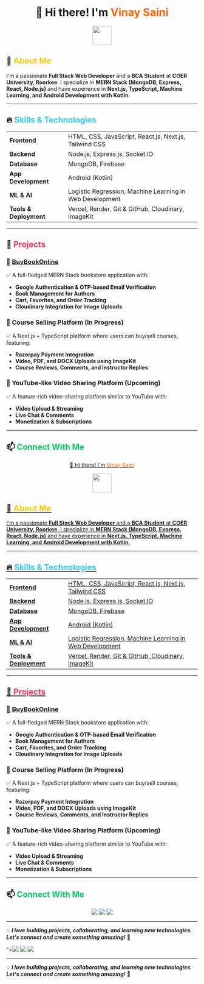 <h1 align="center">👋 Hi there! I'm <span style="color:#ff6600;">Vinay Saini</span></h1>

<p align="center">
  <img src="https://media.giphy.com/media/hvRJCLFzcasrR4ia7z/giphy.gif" width="50px">
</p>

## 🚀 <span style="color:#ffcc00;">About Me</span>
I'm a passionate <strong>Full Stack Web Developer</strong> and a <strong>BCA Student</strong> at <strong>COER University, Roorkee</strong>. I specialize in <strong>MERN Stack (MongoDB, Express, React, Node.js)</strong> and have experience in <strong>Next.js, TypeScript, Machine Learning, and Android Development with Kotlin</strong>.

---

## 🔥 <span style="color:#33ccff;">Skills & Technologies</span>
<table>
<tr>
  <td><strong>Frontend</strong></td>
  <td>HTML, CSS, JavaScript, React.js, Next.js, Tailwind CSS</td>
</tr>
<tr>
  <td><strong>Backend</strong></td>
  <td>Node.js, Express.js, Socket.IO</td>
</tr>
<tr>
  <td><strong>Database</strong></td>
  <td>MongoDB, Firebase</td>
</tr>
<tr>
  <td><strong>App Development</strong></td>
  <td>Android (Kotlin)</td>
</tr>
<tr>
  <td><strong>ML & AI</strong></td>
  <td>Logistic Regression, Machine Learning in Web Development</td>
</tr>
<tr>
  <td><strong>Tools & Deployment</strong></td>
  <td>Vercel, Render, Git & GitHub, Cloudinary, ImageKit</td>
</tr>
</table>

---

## 📌 <span style="color:#ff3366;">Projects</span>

### 🔹 <a href="https://buybookonline.onrender.com/">BuyBookOnline</a>
✅ A full-fledged MERN Stack bookstore application with:
- **Google Authentication & OTP-based Email Verification**
- **Book Management for Authors**
- **Cart, Favorites, and Order Tracking**
- **Cloudinary Integration for Image Uploads**

### 🔹 <strong>Course Selling Platform (In Progress)</strong>
✅ A Next.js + TypeScript platform where users can buy/sell courses, featuring:
- **Razorpay Payment Integration**
- **Video, PDF, and DOCX Uploads using ImageKit**
- **Course Reviews, Comments, and Instructor Replies**

### 🔹 <strong>YouTube-like Video Sharing Platform (Upcoming)</strong>
✅ A feature-rich video-sharing platform similar to YouTube with:
- **Video Upload & Streaming**
- **Live Chat & Comments**
- **Monetization & Subscriptions**

---

## 📫 <span style="color:#00cc66;">Connect With Me</span>
<p align="center">
  <a href="https://github.com/<h1 align="center">👋 Hi there! I'm <span style="color:#ff6600;">Vinay Saini</span></h1>

<p align="center">
  <img src="https://media.giphy.com/media/hvRJCLFzcasrR4ia7z/giphy.gif" width="50px">
</p>

## 🚀 <span style="color:#ffcc00;">About Me</span>
I'm a passionate <strong>Full Stack Web Developer</strong> and a <strong>BCA Student</strong> at <strong>COER University, Roorkee</strong>. I specialize in <strong>MERN Stack (MongoDB, Express, React, Node.js)</strong> and have experience in <strong>Next.js, TypeScript, Machine Learning, and Android Development with Kotlin</strong>.

---

## 🔥 <span style="color:#33ccff;">Skills & Technologies</span>
<table>
<tr>
  <td><strong>Frontend</strong></td>
  <td>HTML, CSS, JavaScript, React.js, Next.js, Tailwind CSS</td>
</tr>
<tr>
  <td><strong>Backend</strong></td>
  <td>Node.js, Express.js, Socket.IO</td>
</tr>
<tr>
  <td><strong>Database</strong></td>
  <td>MongoDB, Firebase</td>
</tr>
<tr>
  <td><strong>App Development</strong></td>
  <td>Android (Kotlin)</td>
</tr>
<tr>
  <td><strong>ML & AI</strong></td>
  <td>Logistic Regression, Machine Learning in Web Development</td>
</tr>
<tr>
  <td><strong>Tools & Deployment</strong></td>
  <td>Vercel, Render, Git & GitHub, Cloudinary, ImageKit</td>
</tr>
</table>

---

## 📌 <span style="color:#ff3366;">Projects</span>

### 🔹 <a href="https://buybookonline.onrender.com/">BuyBookOnline</a>
✅ A full-fledged MERN Stack bookstore application with:
- **Google Authentication & OTP-based Email Verification**
- **Book Management for Authors**
- **Cart, Favorites, and Order Tracking**
- **Cloudinary Integration for Image Uploads**

### 🔹 <strong>Course Selling Platform (In Progress)</strong>
✅ A Next.js + TypeScript platform where users can buy/sell courses, featuring:
- **Razorpay Payment Integration**
- **Video, PDF, and DOCX Uploads using ImageKit**
- **Course Reviews, Comments, and Instructor Replies**

### 🔹 <strong>YouTube-like Video Sharing Platform (Upcoming)</strong>
✅ A feature-rich video-sharing platform similar to YouTube with:
- **Video Upload & Streaming**
- **Live Chat & Comments**
- **Monetization & Subscriptions**

---

## 📫 <span style="color:#00cc66;">Connect With Me</span>
<p align="center">
  <a href="https://github.com/https://github.com/vinaysaini-here"><img src="https://img.shields.io/badge/GitHub-%2312100E.svg?&style=for-the-badge&logo=github&logoColor=white" /></a>
  <a href="https://linkedin.com/in/https://www.linkedin.com/in/vinay-saini-aa85942b1/"><img src="https://img.shields.io/badge/LinkedIn-blue?&style=for-the-badge&logo=linkedin&logoColor=white" /></a>
  <a href="mailto:vinaysaini675859@gmail.com"><img src="https://img.shields.io/badge/Email-red?&style=for-the-badge&logo=gmail&logoColor=white" /></a>
</p>

---

💡 <em><strong>I love building projects, collaborating, and learning new technologies. Let's connect and create something amazing!</strong></em> 🚀

"><img src="https://img.shields.io/badge/GitHub-%2312100E.svg?&style=for-the-badge&logo=github&logoColor=white" /></a>
  <a href="https://linkedin.com/in/yourlinkedin"><img src="https://img.shields.io/badge/LinkedIn-blue?&style=for-the-badge&logo=linkedin&logoColor=white" /></a>
  <a href="mailto:your.email@example.com"><img src="https://img.shields.io/badge/Email-red?&style=for-the-badge&logo=gmail&logoColor=white" /></a>
</p>

---

💡 <em><strong>I love building projects, collaborating, and learning new technologies. Let's connect and create something amazing!</strong></em> 🚀

